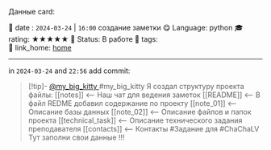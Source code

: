 Данные card: 

 📆 date : `2024-03-24` | `16:00` создание заметки 
 😋 Language: python
 🎓 rating: ★★★★★
 🍂 Status: В работе
 📌 tags:  
  🔗 link_home: [home](../README.md)

<hr>

 in `2024-03-24` and `22:56` add commit:
> [!tip]- [@my_big_kitty ](https://t.me/my_big_kitty) 
> #my_big_kitty
> Я создал структуру проекта файлы:
   [[notes]] <-- Наш чат для ведения заметок
   [[README]] <-- В файл REDME добавил содержание по  проекту
   [[note_01]] <-- Описание базы данных
   [[note_02]] <-- Описание файлов и папок проекта
   [[technical_task]] <-- Описание технического задания преподавателя
   [[contacts]] <-- Контакты
   > #Задание для #ChaChaLV Тут заполни свои данные !!!
   
   



